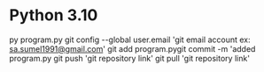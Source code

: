 # Python 3.10
py program.py
git config --global user.email 'git email account ex: sa.sumel1991@gmail.com'
git add program.pygit commit -m 'added program.py
git push 'git repository link'
git pull 'git repository link'